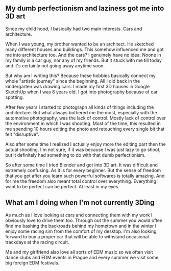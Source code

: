 ## My dumb perfectionism and laziness got me into 3D art

Since my child hood, I basically had two main interests. Cars and architecture.


When I was young, my brother wanted to be an architect. He sketched many different houses and buildings. This somehow influenced me and got me into architecture too. And the cars? I genuinely have no idea. Noone in my family is a car guy, nor any of my friends. But it stuck with me till today and it's certainly not going away anytime soon.


But why am I writing this? Because these hobbies basically connect my whole "artistic journey" since the beginning. All I did back in the kindergarten was drawing cars. I made my first 3D houses in Google SketchUp when I was 8 years old. I got into photography because of car spotting.


After few years I started to photograph all kinds of things including the architecture. But what always bothered me the most, especially with the automotive photography, was the lack of control. Mostly lack of control over the environment in which I was shooting. Most of the time, this resulted in me spending 10 hours editing the photo and retouching every single bit that felt "disruptive". 


Also after some time I realized I actually enjoy more the editing part then the actual shooting. I'm not sure, if it was because I was just lazy to go shoot, but it definitely had something to do with that dumb perfectionism.


So after some time I tried Blender and got into 3D art. It was difficult and extremely confusing. As it is for every beginner. But the sense of freedom that you get after you learn such powerful softwares is totally amazing. And for me the freedom also meant total control over everything. Everything I want to be perfect can be perfect. At least in my eyes.

## What am I doing when I'm not currently 3Ding

As much as I love looking at cars and connecting them with my work I obviously love to drive them too. Through out the summer you would often find me bashing the backroads behind my hometown and in the winter I enjoy some racing sim from the comfort of my desktop. I'm also looking forward to buy a proper car that will be able to withstand occasional trackdays at the racing circuit.

Me and my girlfriend also love all sorts of EDM music so we often visit dance clubs and EDM events in Prague and every summer we visit some big foreign EDM festivals.

